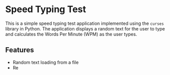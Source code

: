 # Speed Typing Test

This is a simple speed typing test application implemented using the `curses` library in Python. The application displays a random text for the user to type and calculates the Words Per Minute (WPM) as the user types.

## Features

- Random text loading from a file
- Re